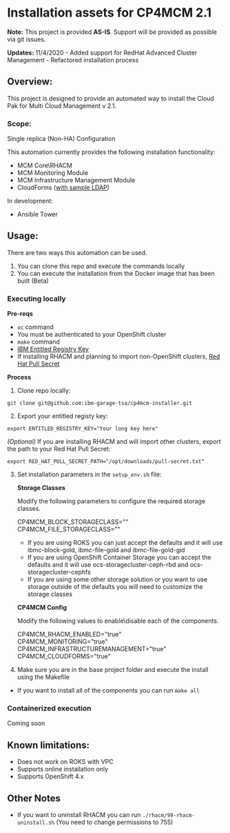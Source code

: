 # Installation assets for CP4MCM 2.1

**Note:** This project is provided **AS-IS**. Support will be provided as possible via git issues.

**Updates:**
11/4/2020 - Added support for RedHat Advanced Cluster Management
          - Refactored installation process

## Overview:

This project is designed to provide an automated way to install the Cloud Pak for Multi Cloud Management v 2.1.

### Scope:

Single replica (Non-HA) Configuration

This automation currently provides the following installation functionality:

- MCM Core\RHACM
- MCM Monitoring Module
- MCM Infrastructure Management Module
- CloudForms ([with sample LDAP](./ldap_schema.md))

In development:

- Ansible Tower

## Usage:

There are two ways this automation can be used.
1. You can clone this repo and execute the commands locally
2. You can execute the installation from the Docker image that has been built (Beta)

### Executing locally

**Pre-reqs**
- `oc` command
- You must be authenticated to your OpenShift cluster
- `make` command
- [IBM Entitled Registry Key](https://myibm.ibm.com/products-services/containerlibrary) 
- If installing RHACM and planning to import non-OpenShift clusters, [Red Hat Pull Secret](https://cloud.redhat.com/openshift/install/pull-secret)

**Process**
1. Clone repo locally:
```
git clone git@github.com:ibm-garage-tsa/cp4mcm-installer.git
```

2. Export your entitled registy key:
```
export ENTITLED_REGISTRY_KEY="Your long key here"
```

_(Optional)_ If you are installing RHACM and will import other clusters, export the path to your Red Hat Pull Secret:

```
export RED_HAT_PULL_SECRET_PATH="/opt/downloads/pull-secret.txt"
```

3. Set installation parameters in the `setup_env.sh` file:

   **Storage Classes**

   Modify the following parameters to configure the required storage classes.

   CP4MCM_BLOCK_STORAGECLASS=""    
   CP4MCM_FILE_STORAGECLASS=""  

   * If you are using ROKS you can just accept the defaults and it will use ibmc-block-gold, ibmc-file-gold and ibmc-file-gold-gid
   * If you are using OpenShift Container Storage you can accept the defaults and it will use ocs-storagecluster-ceph-rbd and ocs-storagecluster-cephfs
   * If you are using some other storage solution or you want to use storage outside of the defaults you will need to customize the storage classes

   **CP4MCM Config**

   Modify the following values to enable\disable each of the components.

   CP4MCM_RHACM_ENABLED="true"  
   CP4MCM_MONITORING="true"  
   CP4MCM_INFRASTRUCTUREMANAGEMENT="true"  
   CP4MCM_CLOUDFORMS="true"  

4. Make sure you are in the base project folder and execute the install using the Makefile

- If you want to install all of the components you can run `make all`

### Containerized execution

Coming soon

## Known limitations:

- Does not work on ROKS with VPC
- Supports online installation only
- Supports OpenShift 4.x

## Other Notes

- If you want to uninstall RHACM you can run `./rhacm/99-rhacm-uninstall.sh` (You need to change permissions to 755)
